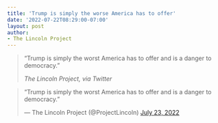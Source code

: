 ```yaml
---
title: 'Trump is simply the worse America has to offer'
date: '2022-07-22T08:29:00-07:00'
layout: post
author:
- The Lincoln Project
---
```


> “Trump is simply the worst America has to offer and is a danger to democracy.”
>
> <cite>The Lincoln Project, via Twitter</cite>

<blockquote class="twitter-tweet"><p lang="en" dir="ltr">“Trump is simply the worst America has to offer and is a danger to democracy.”</p>&mdash; The Lincoln Project (@ProjectLincoln) <a href="https://twitter.com/ProjectLincoln/status/1550707780956426240?ref_src=twsrc%5Etfw">July 23, 2022</a></blockquote> <script async src="https://platform.twitter.com/widgets.js" charset="utf-8"></script>
